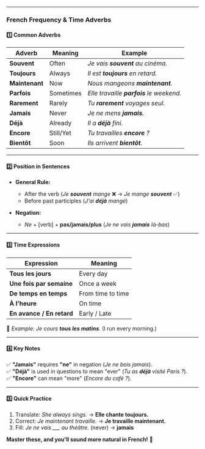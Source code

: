 
---
### **French Frequency & Time Adverbs**  

#### **1️⃣ Common Adverbs**  
| **Adverb** | **Meaning** | **Example** |  
|------------|------------|------------|  
| **Souvent** | Often | *Je vais **souvent** au cinéma.* |  
| **Toujours** | Always | *Il est **toujours** en retard.* |  
| **Maintenant** | Now | *Nous mangeons **maintenant**.* |  
| **Parfois** | Sometimes | *Elle travaille **parfois** le weekend.* |  
| **Rarement** | Rarely | *Tu **rarement** voyages seul.* |  
| **Jamais** | Never | *Je ne mens **jamais**.* |  
| **Déjà** | Already | *Il a **déjà** fini.* |  
| **Encore** | Still/Yet | *Tu travailles **encore** ?* |  
| **Bientôt** | Soon | *Ils arrivent **bientôt**.* |  

---

#### **2️⃣ Position in Sentences**  
- **General Rule:**  
  - After the verb (*Je **souvent** mange* ❌ → *Je mange **souvent*** ✅)  
  - Before past participles (*J'ai **déjà** mangé*)  

- **Negation:**  
  - *Ne* + [verb] + **pas/jamais/plus** (*Je ne vais **jamais** là-bas*)  

---

#### **3️⃣ Time Expressions**  
| **Expression** | **Meaning** |  
|---------------|------------|  
| **Tous les jours** | Every day |  
| **Une fois par semaine** | Once a week |  
| **De temps en temps** | From time to time |  
| **À l'heure** | On time |  
| **En avance / En retard** | Early / Late |  

🔹 *Example:* *Je cours **tous les matins**.* (I run every morning.)  

---

#### **4️⃣ Key Notes**  
✅ **"Jamais"** requires **"ne"** in negation (*Je ne bois jamais*).  
✅ **"Déjà"** is used in questions to mean "ever" (*Tu as **déjà** visité Paris ?*).  
✅ **"Encore"** can mean "more" (*Encore du café ?*).  

---

#### **5️⃣ Quick Practice**  
1. Translate: *She always sings.* → **Elle chante toujours.**  
2. Correct: *Je maintenant travaille.* → **Je travaille maintenant.**  
3. Fill: *Je ne vais ___ au théâtre.* (never) → **jamais**  

**Master these, and you'll sound more natural in French!** 🚀